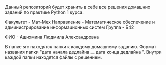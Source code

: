 Данный репозиторий будет хранить в себе все решения домашних заданий по практике Python 1 курса.

Факультет - Мат-Мех
Направление - Математическое обеспечение и администрирование информационных систем
Группа - Б42

ФИО - Ашихмина Людмила Александровна

В папке src находятся папки к каждому домашнему заданию. Формат названия папки "дата начала дедлайна __ дата конца дедлайна ". Внутри каждой папки находятся файлы с решением. 

